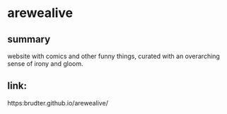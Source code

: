 # arewealive

## summary
website with comics and other funny things, curated with an overarching sense of irony and gloom.

## link:
https:brudter.github.io/arewealive/
